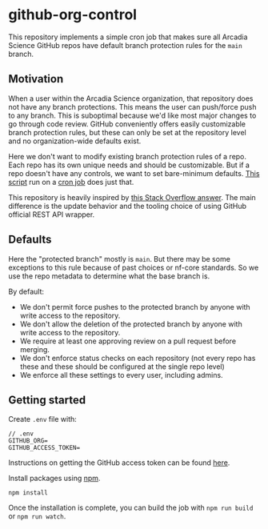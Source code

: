 # github-org-control

This repository implements a simple cron job that makes sure all Arcadia Science GitHub repos have default branch protection rules for the `main` branch.

## Motivation

When a user within the Arcadia Science organization, that repository does not have any branch protections. This means the user can push/force push to any branch. This is suboptimal because we'd like most major changes to go through code review. GitHub conveniently offers easily customizable branch protection rules, but these can only be set at the repository level and no organization-wide defaults exist.

Here we don't want to modify existing branch protection rules of a repo. Each repo has its own unique needs and should be customizable. But if a repo doesn't have any controls, we want to set bare-minimum defaults. [This script](src/branch_protection.ts) run on a [cron job](.github/workflows/cron.yml) does just that.

This repository is heavily inspired by [this Stack Overflow answer](https://stackoverflow.com/questions/54222881/enable-branch-protection-rules-in-github-at-the-organisation-level). The main difference is the update behavior and the tooling choice of using GitHub official REST API wrapper.

## Defaults

Here the "protected branch" mostly is `main`. But there may be some exceptions to this rule because of past choices or nf-core standards. So we use the repo metadata to determine what the base branch is.

By default:

- We don't permit force pushes to the protected branch by anyone with write access to the repository.
- We don't allow the deletion of the protected branch by anyone with write access to the repository.
- We require at least one approving review on a pull request before merging.
- We don't enforce status checks on each repository (not every repo has these and these should be configured at the single repo level)
- We enforce all these settings to every user, including admins.

## Getting started

Create `.env` file with:

```
// .env
GITHUB_ORG=
GITHUB_ACCESS_TOKEN=
```

Instructions on getting the GitHub access token can be found [here](https://docs.github.com/en/authentication/keeping-your-account-and-data-secure/creating-a-personal-access-token).

Install packages using [npm](https://yarnpkg.com/en/).

```
npm install
```

Once the installation is complete, you can build the job with `npm run build` or `npm run watch`.

